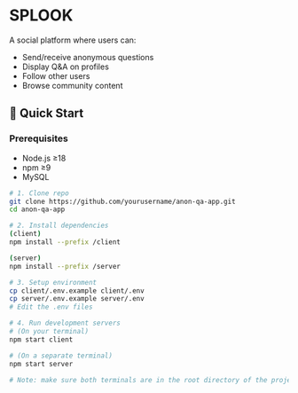 # SPLOOK
A social platform where users can:
- Send/receive anonymous questions
- Display Q&A on profiles
- Follow other users
- Browse community content

## 🚀 Quick Start

### Prerequisites
- Node.js ≥18
- npm ≥9
- MySQL

```bash
# 1. Clone repo
git clone https://github.com/yourusername/anon-qa-app.git
cd anon-qa-app

# 2. Install dependencies
(client)
npm install --prefix /client

(server)
npm install --prefix /server

# 3. Setup environment
cp client/.env.example client/.env
cp server/.env.example server/.env
# Edit the .env files

# 4. Run development servers
# (On your terminal)
npm start client

# (On a separate terminal)
npm start server

# Note: make sure both terminals are in the root directory of the project.
